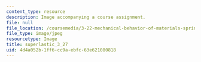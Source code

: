 ```yaml
---
content_type: resource
description: Image accompanying a course assignment.
file: null
file_location: /coursemedia/3-22-mechanical-behavior-of-materials-spring-2008/4d4a052b1ff6cc9aebfc63e621080818_superlastic_3_27.jpg
file_type: image/jpeg
resourcetype: Image
title: superlastic_3_27
uid: 4d4a052b-1ff6-cc9a-ebfc-63e621080818
---
```

